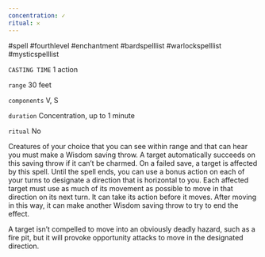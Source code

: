 ```yaml
---
concentration: ✓
ritual: 𐄂
---
```

#spell #fourthlevel #enchantment #bardspelllist #warlockspelllist #mysticspelllist

`CASTING TIME`
1 action

`range`
30 feet

`components`
V, S

`duration`
Concentration, up to 1 minute

`ritual`
No

Creatures of your choice that you can see within range and that can hear you must make a Wisdom saving throw. A target automatically succeeds on this saving throw if it can’t be charmed. On a failed save, a target is affected by this spell. Until the spell ends, you can use a bonus action on each of your turns to designate a direction that is horizontal to you. Each affected target must use as much of its movement as possible to move in that direction on its next turn. It can take its action before it moves. After moving in this way, it can make another Wisdom saving throw to try to end the effect.

A target isn’t compelled to move into an obviously deadly hazard, such as a fire pit, but it will provoke opportunity attacks to move in the designated direction.